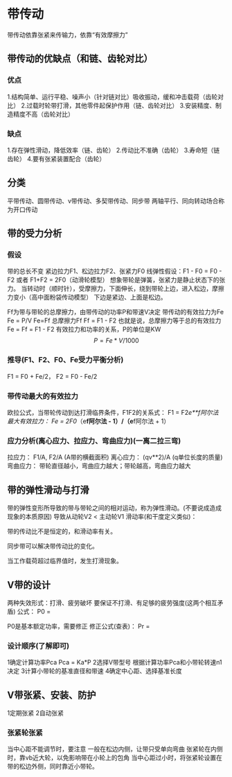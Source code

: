 # 带传动
带传动依靠张紧来传输力，依靠“有效摩擦力”
## 带传动的优缺点（和链、齿轮对比）
### 优点
1.结构简单、运行平稳、噪声小（针对链对比）吸收振动，缓和冲击载荷（齿轮对比）
2.过载时轮带打滑，其他零件起保护作用（链、齿轮对比）
3.安装精度、制造精度不高（齿轮对比）
### 缺点
1.存在弹性滑动，降低效率（链、齿轮）
2.传动比不准确（齿轮）
3.寿命短（链齿轮）
4.要有张紧装置配合（齿轮）
## 分类
平带传动、圆带传动、v带传动、多契带传动、同步带
两轴平行、同向转动场合称为开口传动
## 带的受力分析
### 假设
带的总长不变
紧边拉力F1、松边拉力F2、张紧力F0
线弹性假设：F1 - F0 = F0 - F2 或者 F1+F2 = 2F0（动滑轮模型）
想象带轮是弹簧，张紧力是静止状态下的张力。
当转动时（顺时针），受摩擦力，下面伸长，绕到带轮上边，进入松边，摩擦力变小（高中面粉袋传动模型）
下边是紧边、上面是松边。

Ff为带与带轮的总摩擦力，由带传动的功率P和带速V决定
带传动的有效拉力为Fe
Fe = P/V
Fe=Ff
总摩擦力Ff
Ff = F1 - F2
也就是说，总摩擦力等于总的有效拉力
Fe = Ff = F1 - F2
有效拉力和功率的关系，P的单位是KW
$$ P = Fe*V/1000 $$

### 推导(F1、F2、F0、Fe受力平衡分析)
F1 = F0 + Fe/2， F2 = F0 - Fe/2

### 带传动最大的有效拉力
欧拉公式，当带轮传动到达打滑临界条件，F1F2的关系式：
F1 = F2*e**f阿尔法
最大有效拉力：
Fe = 2F0*（e**f阿尔法 - 1）/（e**f阿尔法 + 1）


### 应力分析(离心应力、拉应力、弯曲应力)(一离二拉三弯)
拉应力： F1/A, F2/A (A带的横截面积)
离心应力： (qv**2)/A (q单位长度的质量)
弯曲应力： 带轮直径越小，弯曲应力越大；带轮越高，弯曲应力越大

## 带的弹性滑动与打滑
带的弹性变形所导致的带与带轮之间的相对运动，称为弹性滑动。(不要说成造成现象的本质原因)
导致从动轮V2 < 主动轮V1
滑动率(和干度定义类似)：

带的传动比不是恒定的，和滑动率有关。

同步带可以解决带传动比的变化。

当工作载荷超过临界值时，发生打滑现象。

## V带的设计
两种失效形式：打滑、疲劳破坏
要保证不打滑、有足够的疲劳强度(这两个相互矛盾)
公式：
P0 = 

P0是基本额定功率，需要修正
修正公式(查表)：
Pr = 


### 设计顺序(了解即可)
1确定计算功率Pca
Pca = Ka*P
2选择V带型号
根据计算功率Pca和小带轮转速n1决定
3计算小带轮的基准直径和带速
4确定中心距、选择基准长度
## V带张紧、安装、防护
1定期张紧
2自动张紧
### 张紧轮张紧
当中心距不能调节时，要注意
一般在松边内侧，让带只受单向弯曲
张紧轮在内侧时，靠vb近大轮，以免影响带在小轮上的包角
当中心距过小时，将张紧轮设置在带的松边外侧，同时靠近小带轮。
